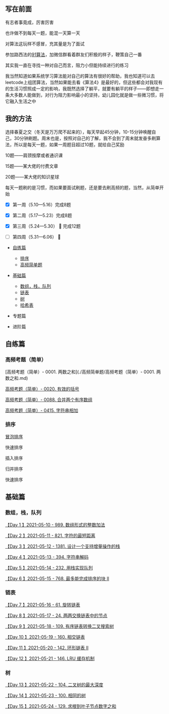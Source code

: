 ## 写在前面

有志者事竟成，厉害厉害

也许做不到每天一题，能混一天算一天

对算法这玩样不感冒，充其量是为了面试

参加路西法的[91算法](https://algo91.herokuapp.com/)，加微信群看着群友们积极的样子，鞭策自己一番

其实我一直在寻找一种对自己而言，阻力小但能持续进行的练习

我当然知道如果系统学习算法能对自己的算法有很好的帮助，我也知道可以去leetcode上组团算法，当然如果能去看《算法4》是最好的，但这些都会对我现有的生活习惯照成一定的影响，我既然选择了躺平，就要有躺平的样子——即想走一条大多数人能做到，对行为阻力影响最小的坚持，幼儿园化就是做一些微习惯，将它融入生活之中



## 我的方法

选择春夏之交（冬天是万万爬不起来的），每天早起45分钟，10-15分钟唤醒自己，30分钟刷题。周末也是，按照对自己的了解，我不会到了周末就发奋多刷算法，所以是每天一题，如果一周题目超过10题，就给自己奖励

10题——肩颈按摩或者通识课

15题——某大佬的付费文章

20题——某大佬的知识星球



每天一题刷的是习惯，而如果要面试刷题，还是要去刷高频的题，当然，从简单开始

- [x] 第一周（5.10—5.16）完成8题
- [x] 第二周（5.17—5.23）完成8题
- [x] 第三周（5.24—5.30） :100: 完成12题
- [ ] 第四周（5.31—6.06） :100: 





- [自练篇](#自练篇)
  - [排序](#排序)
  - [高频简单题](#高频简单题)

- [基础篇](#基础篇)
  - [数组，栈，队列](#数组栈队列)
  - [链表](#链表)
  - [树](#树)
  - [哈希表](#哈希表)
- 专题篇
- 进阶篇



## 自练篇

### 高频考题（简单）

[高频考题（简单）- 0001. 两数之和](./高频简单题/高频考题（简单）- 0001. 两数之和.md)

[高频考题（简单）- 0020. 有效的括号](https://github.com/johanazhu/leetcode/blob/master/%E9%AB%98%E9%A2%91%E8%80%83%E9%A2%98%EF%BC%88%E7%AE%80%E5%8D%95%EF%BC%89-%200020.%20%E6%9C%89%E6%95%88%E7%9A%84%E6%8B%AC%E5%8F%B7.md)

[高频考题（简单）- 0088. 合并两个有序数组]()

[高频考题（简单）- 0415. 字符串相加]()

### 排序

[冒泡排序](https://github.com/johanazhu/leetcode/blob/master/%E6%8E%92%E5%BA%8F/%E5%86%92%E6%B3%A1%E6%8E%92%E5%BA%8F.md)

快速排序

插入排序

归并排序

快速排序

## 基础篇

### 数组，栈，队列

[【Day 1 】2021-05-10 - 989. 数组形式的整数加法](https://github.com/johanazhu/leetcode/blob/master/%E3%80%90Day%201%20%E3%80%912021-05-10%20-%20989.%20%E6%95%B0%E7%BB%84%E5%BD%A2%E5%BC%8F%E7%9A%84%E6%95%B4%E6%95%B0%E5%8A%A0%E6%B3%95.md)

[【Day 2 】2021-05-11 - 821. 字符的最短距离](https://github.com/johanazhu/leetcode/blob/master/%E3%80%90Day%202%20%E3%80%912021-05-11%20-%20821.%20%E5%AD%97%E7%AC%A6%E7%9A%84%E6%9C%80%E7%9F%AD%E8%B7%9D%E7%A6%BB.md)

[【Day 3 】2021-05-12 - 1381. 设计一个支持增量操作的栈](https://github.com/johanazhu/leetcode/blob/master/%E3%80%90Day%203%20%E3%80%912021-05-12%20-%201381.%20%E8%AE%BE%E8%AE%A1%E4%B8%80%E4%B8%AA%E6%94%AF%E6%8C%81%E5%A2%9E%E9%87%8F%E6%93%8D%E4%BD%9C%E7%9A%84%E6%A0%88.md)

[【Day 4 】2021-05-13 - 394. 字符串解码](https://github.com/johanazhu/leetcode/blob/master/%E3%80%90Day%204%20%E3%80%912021-05-13%20-%20394.%20%E5%AD%97%E7%AC%A6%E4%B8%B2%E8%A7%A3%E7%A0%81.md)

[【Day 5 】2021-05-14 - 232. 用栈实现队列](https://github.com/johanazhu/leetcode/blob/master/%E3%80%90Day%205%20%E3%80%912021-05-14%20-%20232.%20%E7%94%A8%E6%A0%88%E5%AE%9E%E7%8E%B0%E9%98%9F%E5%88%97.md)

[【Day 6 】2021-05-15 - 768. 最多能完成排序的块 II](https://github.com/johanazhu/leetcode/blob/master/%E3%80%90Day%206%20%E3%80%912021-05-15%20-%20768.%20%E6%9C%80%E5%A4%9A%E8%83%BD%E5%AE%8C%E6%88%90%E6%8E%92%E5%BA%8F%E7%9A%84%E5%9D%97%20II.md)

### 链表

[【Day 7 】2021-05-16 - 61. 旋转链表](https://github.com/johanazhu/leetcode/blob/master/%E3%80%90Day%207%20%E3%80%912021-05-16%20-%2061.%20%E6%97%8B%E8%BD%AC%E9%93%BE%E8%A1%A8.md)

[【Day 8 】2021-05-17 - 24. 两两交换链表中的节点](https://github.com/johanazhu/leetcode/blob/master/%E3%80%90Day%208%20%E3%80%912021-05-17%20-%2024.%20%E4%B8%A4%E4%B8%A4%E4%BA%A4%E6%8D%A2%E9%93%BE%E8%A1%A8%E4%B8%AD%E7%9A%84%E8%8A%82%E7%82%B9.md)

[【Day 9 】2021-05-18 - 109. 有序链表转换二叉搜索树](https://github.com/johanazhu/leetcode/blob/master/%E3%80%90Day%209%20%E3%80%912021-05-18%20-%20109.%20%E6%9C%89%E5%BA%8F%E9%93%BE%E8%A1%A8%E8%BD%AC%E6%8D%A2%E4%BA%8C%E5%8F%89%E6%90%9C%E7%B4%A2%E6%A0%91.md)

[【Day 10 】2021-05-19 - 160. 相交链表](https://github.com/johanazhu/leetcode/blob/master/%E3%80%90Day%2010%20%E3%80%912021-05-19%20-%20160.%20%E7%9B%B8%E4%BA%A4%E9%93%BE%E8%A1%A8.md)

[【Day 11 】2021-05-20 - 142. 环形链表 II](https://github.com/johanazhu/leetcode/blob/master/%E3%80%90Day%2011%20%E3%80%912021-05-20%20-%20142.%20%E7%8E%AF%E5%BD%A2%E9%93%BE%E8%A1%A8%20II.md)

[【Day 12 】2021-05-21 - 146. LRU 缓存机制](https://github.com/johanazhu/leetcode/blob/master/%E3%80%90Day%2012%20%E3%80%912021-05-21%20-%20146.%20LRU%20%E7%BC%93%E5%AD%98%E6%9C%BA%E5%88%B6.md)

### 树

[【Day 13 】2021-05-22 - 104. 二叉树的最大深度](https://github.com/johanazhu/leetcode/blob/master/%E3%80%90Day%2013%20%E3%80%912021-05-22%20-%20104.%20%E4%BA%8C%E5%8F%89%E6%A0%91%E7%9A%84%E6%9C%80%E5%A4%A7%E6%B7%B1%E5%BA%A6.md)

[【Day 14 】2021-05-23 - 100. 相同的树](https://github.com/johanazhu/leetcode/blob/master/%E3%80%90Day%2014%20%E3%80%912021-05-23%20-%20100.%20%E7%9B%B8%E5%90%8C%E7%9A%84%E6%A0%91.md)

[【Day 15 】2021-05-24 - 129. 求根到叶子节点数字之和](https://github.com/johanazhu/leetcode/blob/master/%E3%80%90Day%2015%20%E3%80%912021-05-24%20-%20129.%20%E6%B1%82%E6%A0%B9%E5%88%B0%E5%8F%B6%E5%AD%90%E8%8A%82%E7%82%B9%E6%95%B0%E5%AD%97%E4%B9%8B%E5%92%8C.md)





